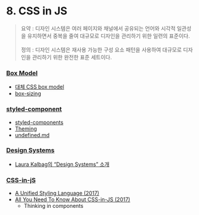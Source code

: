 # 8.  CSS in JS

> 요약 : 디자인 시스템은 여러 페이지와 채널에서 공유되는 언어와 시각적 일관성을 유지하면서 중복을 줄여 대규모로 디자인을 관리하기 위한 일련의 표준이다.\
> \
> 정의 : 디자인 시스템은 재사용 가능한 구성 요소 패턴을 사용하여 대규모로 디자인을 관리하기 위한 완전한 표준 세트이다.

### [Box Model](box-model.md)

* [대체 CSS box model](https://developer.mozilla.org/ko/docs/Learn/CSS/Building\_blocks/The\_box\_model#%EB%8C%80%EC%B2%B4\_css\_box\_model)
* [box-sizing](https://developer.mozilla.org/ko/docs/Web/CSS/box-sizing)

### [styled-component](styled-component/)

* [styled-components](https://styled-components.com/)
* [Theming](https://styled-components.com/docs/advanced#theming)
* [undefined.md](design-systems/undefined.md "mention")

### [Design Systems](design-systems/)

* [Laura Kalbag의 “Design Systems” 소개](https://24ways.org/2012/design-systems/)

### [CSS-in-jS](css-in-js.md)

* [A Unified Styling Language (2017)](https://blog.rhostem.com/posts/2017-06-24-unified-styling-language)
* [All You Need To Know About CSS-in-JS (2017)](https://d0gf00t.tistory.com/22)
  * Thinking in components
